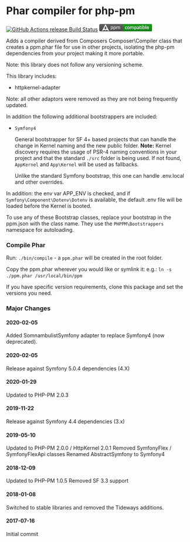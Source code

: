 # Phar compiler for php-pm

[![GitHub Actions release Build Status](https://github.com/dave-redfern/somnambulist-phppm-phar/workflows/release/badge.svg)](https://github.com/dave-redfern/somnambulist-phppm-phar/actions?query=workflow%3Arelease)
[![PPM Compatible](https://raw.githubusercontent.com/php-pm/ppm-badge/master/ppm-badge.png)](https://github.com/php-pm/php-pm)

Adds a compiler derived from Composers Composer\Compiler class that creates a ppm.phar file for use
in other projects, isolating the php-pm dependencies from your project making it more portable.

Note: this library does not follow any versioning scheme.

This library includes:

 * httpkernel-adapter
 
Note: all other adaptors were removed as they are not being frequently updated.

In addition the following additional bootstrappers are included:

 * `Symfony4`
 
   General bootstrapper for SF 4+ based projects that can handle the change in Kernel naming
   and the new public folder. **Note:** Kernel discovery requires the usage of PSR-4 naming
   conventions in your project and that the standard `./src` folder is being used. If not
   found, `AppKernel` and `App\Kernel` will be used as fallbacks.
   
   Unlike the standard Symfony bootstrap, this one can handle .env.local and other overrides.

In addition: the env var APP_ENV is checked, and if `Symfony\Component\Dotenv\Dotenv` is available,
the default .env file will be loaded before the Kernel is booted.

To use any of these Bootstrap classes, replace your bootstrap in the ppm.json with the class
name. They use the `PHPPM\Bootstrappers` namespace for autoloading.

### Compile Phar

Run: `./bin/compile` - a `ppm.phar` will be created in the root folder.

Copy the ppm.phar wherever you would like or symlink it: e.g.: `ln -s ./ppm.phar /usr/local/bin/ppm`

If you have specific version requirements, clone this package and set the versions you need.

### Major Changes

#### 2020-02-05

Added SomnambulistSymfony adapter to replace Symfony4 (now deprecated).

#### 2020-02-05

Release against Symfony 5.0.4 dependencies (4.X)

#### 2020-01-29

Updated to PHP-PM 2.0.3

#### 2019-11-22

Release against Symfony 4.4 dependencies (3.x)

#### 2019-05-10

Updated to PHP-PM 2.0.0 / HttpKernel 2.0.1
Removed SymfonyFlex / SymfonyFlexApi classes
Renamed AbstractSymfony to Symfony4

#### 2018-12-09

Updated to PHP-PM 1.0.5
Removed SF 3.3 support

#### 2018-01-08

Switched to stable libraries and removed the Tideways additions.

#### 2017-07-16

Initial commit
